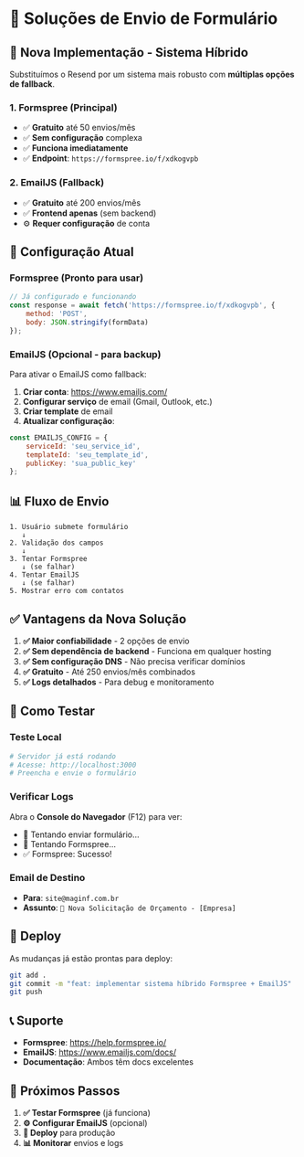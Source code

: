 # 📧 Soluções de Envio de Formulário

## 🚀 **Nova Implementação - Sistema Híbrido**

Substituímos o Resend por um sistema mais robusto com **múltiplas opções de fallback**.

### **1. Formspree (Principal)**
- ✅ **Gratuito** até 50 envios/mês
- ✅ **Sem configuração** complexa
- ✅ **Funciona imediatamente**
- ✅ **Endpoint**: `https://formspree.io/f/xdkogvpb`

### **2. EmailJS (Fallback)**
- ✅ **Gratuito** até 200 envios/mês
- ✅ **Frontend apenas** (sem backend)
- ⚙️ **Requer configuração** de conta

## 🔧 **Configuração Atual**

### **Formspree (Pronto para usar)**
```javascript
// Já configurado e funcionando
const response = await fetch('https://formspree.io/f/xdkogvpb', {
    method: 'POST',
    body: JSON.stringify(formData)
});
```

### **EmailJS (Opcional - para backup)**
Para ativar o EmailJS como fallback:

1. **Criar conta**: https://www.emailjs.com/
2. **Configurar serviço** de email (Gmail, Outlook, etc.)
3. **Criar template** de email
4. **Atualizar configuração**:

```javascript
const EMAILJS_CONFIG = {
    serviceId: 'seu_service_id',
    templateId: 'seu_template_id', 
    publicKey: 'sua_public_key'
};
```

## 📊 **Fluxo de Envio**

```
1. Usuário submete formulário
   ↓
2. Validação dos campos
   ↓
3. Tentar Formspree
   ↓ (se falhar)
4. Tentar EmailJS
   ↓ (se falhar)
5. Mostrar erro com contatos
```

## ✅ **Vantagens da Nova Solução**

1. **✅ Maior confiabilidade** - 2 opções de envio
2. **✅ Sem dependência de backend** - Funciona em qualquer hosting
3. **✅ Sem configuração DNS** - Não precisa verificar domínios
4. **✅ Gratuito** - Até 250 envios/mês combinados
5. **✅ Logs detalhados** - Para debug e monitoramento

## 🧪 **Como Testar**

### **Teste Local**
```bash
# Servidor já está rodando
# Acesse: http://localhost:3000
# Preencha e envie o formulário
```

### **Verificar Logs**
Abra o **Console do Navegador** (F12) para ver:
- 🚀 Tentando enviar formulário...
- 📧 Tentando Formspree...
- ✅ Formspree: Sucesso!

### **Email de Destino**
- **Para**: `site@maginf.com.br`
- **Assunto**: `🚜 Nova Solicitação de Orçamento - [Empresa]`

## 🔄 **Deploy**

As mudanças já estão prontas para deploy:

```bash
git add .
git commit -m "feat: implementar sistema híbrido Formspree + EmailJS"
git push
```

## 📞 **Suporte**

- **Formspree**: https://help.formspree.io/
- **EmailJS**: https://www.emailjs.com/docs/
- **Documentação**: Ambos têm docs excelentes

## 🎯 **Próximos Passos**

1. **✅ Testar Formspree** (já funciona)
2. **⚙️ Configurar EmailJS** (opcional)
3. **🚀 Deploy** para produção
4. **📊 Monitorar** envios e logs
